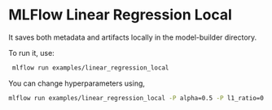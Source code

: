 # MLFlow Linear Regression Local

It saves both metadata and artifacts locally in the model-builder directory.

To run it, use:

```bash
 mlflow run examples/linear_regression_local
```

You can change hyperparameters using,

```bash
mlflow run examples/linear_regression_local -P alpha=0.5 -P l1_ratio=0.8
```
